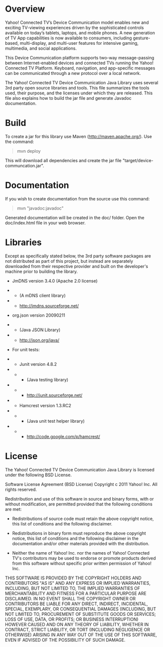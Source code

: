 # Overview
Yahoo! Connected TV’s Device Communication model enables new and exciting TV-viewing experiences driven by the sophisticated controls available on today’s tablets, laptops, and mobile phones. A new generation of TV App capabilities is now available to consumers, including gesture-based, multi-display, and multi-user features for intensive gaming, multimedia, and social applications. 

This Device Communication platform supports two-way message-passing between Internet-enabled devices and connected TVs running the Yahoo! Connected TV Platform. Keyboard, navigation, and app-specific messages can be communicated through a new protocol over a local network. 

The Yahoo! Connected TV Device Communication Java Library uses several 3rd party open source libraries and tools. This file summarizes the tools used, their purpose, and the licenses under which they are released. This file also explains how to build the jar file and generate Javadoc documentation.

# Build
To create a jar for this library use Maven (http://maven.apache.org/). Use the command:

> mvn deploy

This will download all dependencies and create the jar file "target/device-communcation.jar".

# Documentation
If you wish to create documentation from the source use this command:

> mvn "javadoc:javadoc"

Generated documentation will be created in the doc/ folder. Open the doc/index.html file in your web browser.

# Libraries
Except as specifically stated below, the 3rd party software packages are not distributed as part of this project, but instead are separately downloaded from their respective provider and built on the developer's machine prior to building the library.

* JmDNS version 3.4.0 (Apache 2.0 license)
* * (A mDNS client library)
* * http://jmdns.sourceforge.net/

* org.json version 20090211
* * (Java JSON Library)
* * http://json.org/java/

* For unit tests:
* * Junit version 4.8.2
* * * (Java testing library)
* * * http://junit.sourceforge.net/

* * Hamcrest version 1.3.RC2
* * * (Java unit test helper library)
* * * http://code.google.com/p/hamcrest/

# License
The Yahoo! Connected TV Device Communication Java Library is licensed under the following BSD License.

Software License Agreement (BSD License)
Copyright c 2011 Yahoo! Inc. All rights reserved.

Redistribution and use of this software in source and binary forms, with or without modification, are permitted provided that the following conditions are met:

* Redistributions of source code must retain the above copyright notice, this list of conditions and the following disclaimer.

* Redistributions in binary form must reproduce the above copyright notice, this list of conditions and the following disclaimer in the documentation and/or other materials provided with the distribution.

* Neither the name of Yahoo! Inc. nor the names of Yahoo! Connected TV's contributors may be used to endorse or promote products derived from this software without specific prior written permission of Yahoo! Inc.

THIS SOFTWARE IS PROVIDED BY THE COPYRIGHT HOLDERS AND CONTRIBUTORS "AS IS" AND ANY EXPRESS OR IMPLIED WARRANTIES, INCLUDING, BUT NOT LIMITED TO, THE IMPLIED WARRANTIES OF MERCHANTABILITY AND FITNESS FOR A PARTICULAR PURPOSE ARE DISCLAIMED. IN NO EVENT SHALL THE COPYRIGHT OWNER OR CONTRIBUTORS BE LIABLE FOR ANY DIRECT, INDIRECT, INCIDENTAL, SPECIAL, EXEMPLARY, OR CONSEQUENTIAL DAMAGES (INCLUDING, BUT NOT LIMITED TO, PROCUREMENT OF SUBSTITUTE GOODS OR SERVICES; LOSS OF USE, DATA, OR PROFITS; OR BUSINESS INTERRUPTION) HOWEVER CAUSED AND ON ANY THEORY OF LIABILITY, WHETHER IN CONTRACT, STRICT LIABILITY, OR TORT (INCLUDING NEGLIGENCE OR OTHERWISE) ARISING IN ANY WAY OUT OF THE USE OF THIS SOFTWARE, EVEN IF ADVISED OF THE POSSIBILITY OF SUCH DAMAGE. 